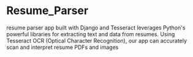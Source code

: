 # Resume_Parser
resume parser app built with Django and Tesseract leverages Python's powerful libraries for extracting text and data from resumes. Using Tesseract OCR (Optical Character Recognition), our app can accurately scan and interpret resume PDFs and images
